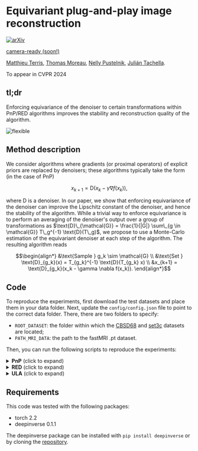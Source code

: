 # Equivariant plug-and-play image reconstruction

[![arXiv](https://img.shields.io/badge/arXiv-Paper-<COLOR>.svg)](https://arxiv.org/abs/2312.01831)

[camera-ready (soon!)]()

[Matthieu Terris](https://matthieutrs.github.io/), [Thomas Moreau](https://tommoral.github.io/about.html), [Nelly Pustelnik](http://perso.ens-lyon.fr/nelly.pustelnik/), [Julián Tachella](https://tachella.github.io/).

To appear in CVPR 2024

## tl;dr

Enforcing equivariance of the denoiser to certain transformations within PnP/RED algorithms improves the stability and reconstruction quality of the algorithm. 

![flexible](https://github.com/matthieutrs/equivariant_pnp/blob/main/images/summary_eq.png)

[//]: # (## Abstract)

[//]: # ()
[//]: # (Plug-and-play algorithms constitute a popular framework for solving inverse imaging problems that rely on the implicit definition of an image prior via a denoiser. These algorithms can leverage powerful pre-trained denoisers to solve a wide range of imaging tasks, circumventing the necessity to train models on a per-task basis. Unfortunately, plug-and-play methods often show unstable behaviors, hampering their promise of versatility and leading to suboptimal quality of reconstructed images. In this work, we show that enforcing equivariance to certain groups of transformations &#40;rotations, reflections, and/or translations&#41; on the denoiser strongly improves the stability of the algorithm as well as its reconstruction quality. We provide a theoretical analysis that illustrates the role of equivariance on better performance and stability. We present a simple algorithm that enforces equivariance on any existing denoiser by simply applying a random transformation to the input of the denoiser and the inverse transformation to the output at each iteration of the algorithm. Experiments on multiple imaging modalities and denoising networks show that the equivariant plug-and-play algorithm improves both the reconstruction performance and the stability compared to their non-equivariant counterparts.)

## Method description

We consider algorithms where gradients (or proximal operators) of explicit priors are replaced by denoisers; these algorithms typically take the form (in the case of PnP)

``` math
x_{k+1} = \text{D}(x_k - \gamma \nabla f(x_k)),
```

where $\text{D}$ is a denoiser. In our paper, we show that enforcing equivariance of the denoiser can improve the Lipschitz constant of the denoiser, and hence the stability of the algorithm.
While a trivial way to enforce equivariance is to perform an  averaging of the denoiser's output over a group of transformations as $\text{D}\_{\mathcal{G}} = \frac{1}{|G|} \sum\_{g \in \mathcal{G}} T\_g^{-1} \text{D}(T\_g)$, we propose to use a Monte-Carlo estimation of the equivariant denoiser at each step of the algorithm. The resulting algorithm reads

``` math
\begin{align*}
&\text{Sample } g_k \sim \mathcal{G} \\
&\text{Set } \text{D}_{g_k}(x) = T_{g_k}^{-1} \text{D}(T_{g_k} x) \\
&x_{k+1} = \text{D}_{g_k}(x_k - \gamma \nabla f(x_k)).
\end{align*}
```


## Code
To reproduce the experiments, first download the test datasets and place them in your data folder. Next, update the `config/config.json` file to point to the correct data folder. There, there are two folders to specify:
- `ROOT_DATASET`: the folder within which the [CBSD68](https://huggingface.co/datasets/deepinv/CBSD68) and [set3c](https://huggingface.co/datasets/deepinv/set3c) datasets are located;
- `PATH_MRI_DATA`: the path to the fastMRI .pt dataset.

Then, you can run the following scripts to reproduce the experiments:

<details>
<summary><strong>PnP</strong> (click to expand) </summary>

#### without equivariance

On the set3c dataset for the motion blur problem, with the drunet model:

```bash

python running_pnp.py --problem='motion_blur' --model_name='drunet' --rand_rotations=0 --dataset_name='set3c' --results_folder='table_4/' --compute_lip=0 --sigma_den=0.02 --noise_level=0.01

```

#### with equivariance

On the set3c dataset for the motion blur problem, with the drunet model, and with equivariance:

```bash

python running_pnp.py --problem='motion_blur' --model_name='drunet' --rand_rotations=1 --dataset_name='set3c' --results_folder='table_4/' --compute_lip=0 --sigma_den=0.02 --noise_level=0.01

```

</details>

<details>
<summary><strong>RED</strong> (click to expand) </summary>

#### without equivariance
On the set3c dataset for the super-resolution blur problem, with the drunet model (Fig. 6 of the paper):
```bash
python running_red.py --problem='sr' --model_name='drunet' --rand_translations=0 --dataset_name='set3c' --sigma_den=0.015 --sr=2
```
#### with equivariance
On the set3c dataset for the motion blur problem, with the drunet model, and with equivariance (Fig. 6 of the paper):
```bash
python running_red.py --problem='sr' --model_name='drunet' --rand_translations=1 --dataset_name='set3c' --sigma_den=0.015 --sr=2
```
Feel free to change problem and models!
</details>

<details>
<summary><strong>ULA</strong> (click to expand) </summary>

#### without equivariance
On the BSD68 dataset for the super-resolution blur problem, with the drunet model (Fig. 8 of the paper):
```bash
python running_ula.py --problem='motion_blur' --model_name='drunet' --rand_translations=0 --dataset_name='subset_BSD20' --sigma_den=0.019
```
#### with equivariance
On the BSD10 dataset for the motion blur problem, with the drunet model, and with equivariance (Fig. 8 of the paper):
```bash
python running_ula.py --problem='motion_blur' --model_name='drunet' --rand_translations=1 --dataset_name='subset_BSD20' --sigma_den=0.019
```
Feel free to change problem and models!
</details>

## Requirements

This code was tested with the following packages:
- torch 2.2
- deepinverse 0.1.1

The deepinverse package can be installed with `pip install deepinverse` or by cloning the [repository](https://github.com/deepinv/deepinv).
